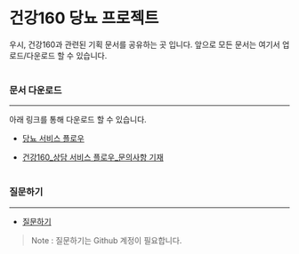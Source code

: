 # 건강160 당뇨 프로젝트
 우시, 건강160과 관련된 기획 문서를 공유하는 곳 입니다.
 앞으로 모든 문서는 여기서 업로드/다운로드 할 수 있습니다.<br><br>

### 문서 다운로드
---
아래 링크를 통해 다운로드 할 수 있습니다.
 - [당뇨 서비스 플로우](https://github.com/ya-chae/H160/raw/master/01%20%EA%B8%B0%ED%9A%8D/%5B%EA%B1%B4%EA%B0%95160%5D%EB%8B%B9%EB%87%A8_Service%20Flow.pptx)
 
 - [건강160_상담 서비스 플로우_문의사항 기재](https://github.com/ya-chae/H160/raw/master/01%20%EA%B8%B0%ED%9A%8D/03.%20%EC%83%81%EB%8B%B4%20%EC%84%9C%EB%B9%84%EC%8A%A4%20Flow_%E5%81%A5%E5%BA%B7160_%EC%83%81%EB%8B%B4%20%EC%84%9C%EB%B9%84%EC%8A%A4%20Flow_2019029.pptx)
 <br><br>
 
### 질문하기
---
 - [질문하기](https://github.com/ya-chae/H160/issues/new)
 > Note : 질문하기는 Github 계정이 필요합니다.
